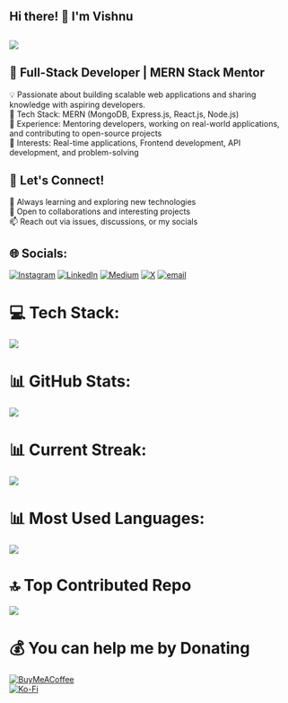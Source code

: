 ## Hi there! 👋 I'm Vishnu <br>
## <img src="https://readme-typing-svg.herokuapp.com?font=Fira+Code&size=22&duration=3000&pause=1000&color=F70000&width=500&lines=Engineer.+Mentor.+Creator.+💼;Leveling+Up+the+Dev+Community+🎮;Built+With+MERN,+Backed+by+Passion+++❤️" /><br>
## 🚀 Full-Stack Developer | MERN Stack Mentor <br>
💡 Passionate about building scalable web applications and sharing knowledge with aspiring developers.  <br>
🔹 Tech Stack: MERN (MongoDB, Express.js, React.js, Node.js) <br>
🔹 Experience: Mentoring developers, working on real-world applications, and contributing to open-source projects <br>
🔹 Interests: Real-time applications, Frontend development, API development, and problem-solving <br>

## 💬 Let's Connect! 
🌱 Always learning and exploring new technologies <br>
🔧 Open to collaborations and interesting projects <br>
📫 Reach out via issues, discussions, or my socials<br>

## 🌐 Socials:
[![Instagram](https://img.shields.io/badge/Instagram-%23E4405F.svg?logo=Instagram&logoColor=white)](https://instagram.com/thenamevishnu) [![LinkedIn](https://img.shields.io/badge/LinkedIn-%230077B5.svg?logo=linkedin&logoColor=white)](https://linkedin.com/in/thenamevishnu) [![Medium](https://img.shields.io/badge/Medium-12100E?logo=medium&logoColor=white)](https://medium.com/@dev.vishnu) [![X](https://img.shields.io/badge/X-black.svg?logo=X&logoColor=white)](https://x.com/mynamevishnu) [![email](https://img.shields.io/badge/Email-D14836?logo=gmail&logoColor=white)](mailto:mail.vishnumk@gmail.com) 

# 💻 Tech Stack:
<img src="https://skillicons.dev/icons?i=html,css,bootstrap,tailwindcss,js,ts,npm,react,next,redux,nodejs,express,mongodb,mysql,vercel,netlify,gcp,aws,azure,git,github,nginx,postman,vite,webpack,figma"/><br>

# 📊 GitHub Stats:
![](https://github-readme-stats.vercel.app/api?username=thenamevishnu&theme=one_dark_pro&hide_border=true&include_all_commits=true&count_private=true)<br/>

# 📊 Current Streak:
![](https://nirzak-streak-stats.vercel.app/?user=thenamevishnu&theme=one_dark_pro&hide_border=true)<br/>

# 📊 Most Used Languages:
![](https://github-readme-stats.vercel.app/api/top-langs/?username=thenamevishnu&theme=one_dark_pro&hide_border=true&include_all_commits=true&count_private=true&layout=compact)

# 🔝 Top Contributed Repo
![](https://github-contributor-stats.vercel.app/api?username=thenamevishnu&limit=5&theme=one_dark_pro&combine_all_yearly_contributions=true)

# 💰 You can help me by Donating
  [![BuyMeACoffee](https://img.shields.io/badge/Buy%20Me%20a%20Coffee-ffdd00?style=for-the-badge&logo=buy-me-a-coffee&logoColor=black)](https://buymeacoffee.com/thenamevishnu) <br>
  [![Ko-Fi](https://img.shields.io/badge/Ko--fi-F16061?style=for-the-badge&logo=ko-fi&logoColor=white)](https://ko-fi.com/thenamevishnu) 
